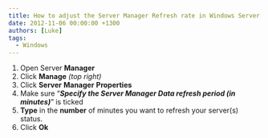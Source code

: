 ```yaml
---
title: How to adjust the Server Manager Refresh rate in Windows Server 2012
date: 2012-11-06 00:00:00 +1300
authors: [Luke]
tags:
  - Windows
---
```


  1. Open Server **Manager**
  2. Click **Manage** _(top right)_
  3. Click **Server** **Manager** **Properties**
  4. Make sure &#8220;**_Specify the Server Manager Data refresh period (in minutes)_**” is ticked
  5. **Type** in the **number** of minutes you want to refresh your server(s) status.
  6. Click **Ok**
